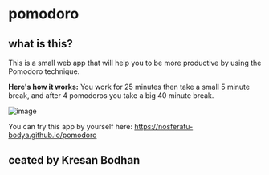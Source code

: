 # pomodoro

## what is this?
This is a small web app that will help you to be more productive by using the Pomodoro technique.

**Here's how it works:**
You work for 25 minutes then take a small 5 minute break, and after 4 pomodoros you take a big 40 minute break.

![image](https://user-images.githubusercontent.com/88280723/162631507-c30a7833-599e-4626-8542-0f9d3a36bb33.png)

You can try this app by yourself here: https://nosferatu-bodya.github.io/pomodoro

## ceated by Kresan Bodhan
